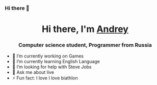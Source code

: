 ### Hi there 👋
<h1 align="center">Hi there, I'm <a href="https://vk.com/karapyzika" target="_blank">Andrey</a></h1>
<h3 align="center">Computer science student, Programmer from Russia</h3>

- 🔭 I’m currently working on Games
- 🌱 I’m currently learning English Language
- 🤔 I’m looking for help with Steve Jobs 
- 💬 Ask me about live
- ⚡ Fun fact: I love I love biathlon
